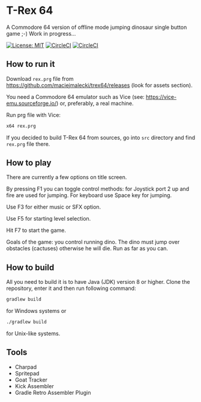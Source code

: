 # T-Rex 64
A Commodore 64 version of offline mode jumping dinosaur single button game ;-) Work in progress...

[![License: MIT](https://img.shields.io/badge/License-MIT-yellow.svg)](https://opensource.org/licenses/MIT)
[![CircleCI](https://circleci.com/gh/maciejmalecki/trex64/tree/master.svg?style=svg)](https://circleci.com/gh/maciejmalecki/trex64/tree/master)
[![CircleCI](https://circleci.com/gh/maciejmalecki/trex64/tree/develop.svg?style=svg)](https://circleci.com/gh/maciejmalecki/trex64/tree/develop)

## How to run it
Download `rex.prg` file from https://github.com/maciejmalecki/trex64/releases (look for assets section).

You need a Commodore 64 emulator such as Vice (see: https://vice-emu.sourceforge.io/) or, preferably, a real machine.

Run prg file with Vice:
```bash
x64 rex.prg
```

If you decided to build T-Rex 64 from sources, go into `src` directory and find `rex.prg` file there.

## How to play
There are currently a few options on title screen.

By pressing F1 you can toggle control methods: for Joystick port 2 up and fire are used for jumping. 
For keyboard use Space key for jumping.

Use F3 for either music or SFX option.

Use F5 for starting level selection.

Hit F7 to start the game.

Goals of the game: you control running dino. 
The dino must jump over obstacles (cactuses) otherwise he will die. 
Run as far as you can.

## How to build
All you need to build it is to have Java (JDK) version 8 or higher. Clone the repository, enter it and then run following command:
```bash
gradlew build
```
for Windows systems or
```bash
./gradlew build
```
for Unix-like systems.

## Tools

* Charpad
* Spritepad
* Goat Tracker
* Kick Assembler
* Gradle Retro Assembler Plugin
